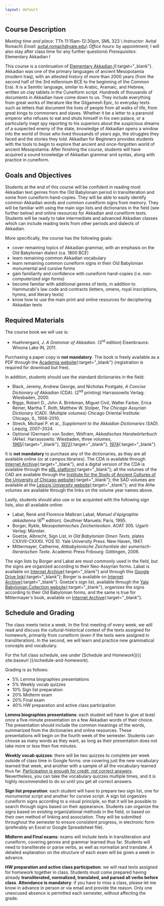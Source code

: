 ```yaml
---
layout: default
---
```


## Course Description

*Meeting time and place*: TTh 11:15am-12:30pm, SML 323 \\
*Instructor*: Avital Romach\\
*Email*: avital.romach@yale.edu\\
*Office hours*: by appointment; I will also stay after class time for any further questions\\
*Prerequisites*: Elementary Akkadian I 

This course is a continuation of [Elementary Akkadian I](https://aromach.github.io/AKKD110-AKKD500/){:target="_blank"}. Akkadian was one of the primary languages of ancient Mesopotamia (modern Iraq), with an attested history of more than 2000 years (from the second half of the 3rd millennium BCE to the beginning of the Common Era). It is a Semitic language, similar to Arabic, Aramaic, and Hebrew, written on clay tablets in the Cuneiform script. Hundreds of thousands of documents in Akkadian have come down to us. They include everything from great works of literature like the Gilgamesh Epic, to everyday texts such as letters that document the lives of people from all walks of life, from great kings to commoners and slaves. Whether it be a letter to a paranoid emperor who refuses to eat and shuts himself in his own palace, or a particularly inept spy reporting to his superiors about the suspicious dreams of a suspected enemy of the state, knowledge of Akkadian opens a window into the world of those who lived thousands of years ago, the struggles they faced and the stories they told. Akkadian for Beginners provides students with the tools to begin to explore that ancient and once-forgotten world of ancient Mesopotamia. After finishing the course, students will have acquired a sound knowledge of Akkadian grammar and syntax, along with practice in cuneiform.

## Goals and Objectives

Students at the end of this course will be confident in reading most Akkadian text genres from the Old Babylonain period in transliteration and some from cuneiform hand-copies. They will be able to easily identify common Akkadian words and common cuneiform signs from memory. They will be familiar with using the main sign lists and dictionaries in the field (see further below) and online resources for Akkadian and cuneiform texts. Students will be ready to take intermediate and advanced Akkadian classes which can include reading texts from other periods and dialects of Akkadian.

More specifically, the course has the following goals:
- cover remaining topics of Akkadian grammar, with an emphasis on the Old Babylonian dialect (ca. 1800 BCE)
- learn remaining common Akkadian vocabulary
- learn remaining common cuneiform signs in their Old Babylonian monumental and cursive forms
- gain familiarity and confidence with cuneiform hand-copies (i.e. non-computerized sign forms)
- become familiar with additional genres of texts, in addition to Hammurabi's law code and contracts (letters, omens, royal inscriptions, hymns, and literary texts)
- know how to use the main print and online resources for deciphering Akkadian texts

## Required Materials

The course book we will use is:

- Huehnergard, J. *A Grammar of Akkadian*. (3<sup>rd</sup> edition) Eisenbrauns: Winona Lake IN, 2011.

Purchasing a paper copy is **not mandatory**. The book is freely available as a PDF through the [Academia website](https://www.academia.edu/234695/2011_A_Grammar_of_Akkadian_3rd_edition){:target="_blank"} (registration is required for download but free).

In addition, students should use the standard dictionaries in the field:

- Black, Jeremy, Andrew George, and Nicholas Postgate, *A Concise Dictionary of Akkadian* (CDA). (2<sup>nd</sup> printing) Harrassowits Verlag: Wiesbaden, 2000.
- Biggs, Robert D., John A. Brinkman, Miguel Civil, Walter Farber, Erica Reiner, Martha T. Roth, Matthew W. Stolper, *The Chicago Assyrian Dictionary* (CAD). (Multiple volumes) Chicago Oriental Institute: Chicago, IL, 1956-2010.
- Streck, Michael P. et al., *Supplement to the Akkadian Dictionaries* (SAD). Leipzig, 2007–2024.
- Optional (German): von Soden, Wolfram, *Akkadisches Handwörterbuch* (AHw). Harrassowits: Wiesbaden, three volumes, [1965](https://drive.google.com/file/d/1ITsTxjKv8XAEK2UFyW3fbQNnXDPzPZnI/view?usp=sharing){:target="_blank"}, [1972](https://drive.google.com/file/d/1OBe1ZaRRje-qqYekRxFuyLupB-vxUkg2/view?usp=sharing){:target="_blank"}, [1974](https://drive.google.com/file/d/1zgnGl5GTMnGrRlRfjT9uPwn8gkVaSBVZ/view?usp=sharing){:target="_blank"}.

It is **not mandatory** to purchase any of the dictionaries, as they are all available online (or at campus libraries). The CDA is available through [Internet Archive](https://archive.org/details/AConsiceDictionaryAkkadian/mode/2up){:target="_blank"}, and a digital version of the CDA is available through the [eBL platform](https://www.ebl.lmu.de/dictionary){:target="_blank"}; all the volumes of the CAD are available through the [Institute for the Study of Ancient Cultures of the University of Chicago website](https://isac.uchicago.edu/research/publications/chicago-assyrian-dictionary){:target="_blank"}; the SAD volumes are available at the [Leipzig University website](https://www.gkr.uni-leipzig.de/en/draft/altorientalisches-institut/forschung/supplement-to-the-akkadian-dictionaries){:target="_blank"}; and the AHw volumes are available through the links on the volume year names above.

Lastly, students should also use or be acquinted with the following sign lists, also all available online:

- Labat, René and Florence Malbran Labat, *Manuel d'épigraphie akkadienne* (6<sup>th</sup> edition). Geuthner Manuels: Paris, 1995.
- Borger, Rykle, *Mesopotamisches Zeichenlexikon*. AOAT 305. Ugarit-Verlag: Münster. 
- Goetze, Albrecht, Sign List, in *Old Babylonian Omen Texts*, plates CXXVII-CXXXII. YOS 10. Yale University Press: New Haven, 1947.
- Mittermayer, Catherine, *Altbabylonische Zeichenliste der sumerisch-literarischen Texte*. Academic Press Fribourg: Göttingen, 2006.

The sign lists by Borger and Labat are most commonly used in the field, but the signs are organized according to their Neo-Assyrian forms. Labat is available on [Internet Archive](https://archive.org/details/rene-labat-florence-malbran-labat-manuel-depigraphie-akkadienne-signes-syllabair/mode/2up){:target="_blank"} and through this [Google Drive link](https://drive.google.com/file/d/1nvoGlNfz9dJgBGuZQ-4uloZ-SALPQO32/view?usp=sharing){:target="_blank"}; Borger is available on [Internet Archive](https://archive.org/details/MesopotamischesZeichenlexikon/mode/1up){:target="_blank"}. Goetze's sign list, available through the [Yale Babylonian Collection website](https://babylonian-collection.yale.edu/sites/default/files/files/yos10.pdf){:target="_blank"}, organizes the signs according to their Old Babylonian forms, and the same is true for Mittermayer's book, available on [Internet Archive](https://archive.org/details/Mittermayer2006AltbabylonischeZeichenlistePages4303/mode/2up){:target="_blank"}.

## Schedule and Grading

The class meets twice a week. In the first meeting of every week, we will read and discuss the cultural-historical context of the texts assigned for homework, primarily from cuneiform (even if the texts were assigned in transliteration). In the second, we will learn and practice new grammatical concepts and vocabulary.

For the full class schedule, see under [Schedule and Homework]({{ site.baseurl }}/schedule-and-homework).

Grading is as follows:

- 5% Lemma biographies presentations
- 5% Weekly vocab quizzes
- 10% Sign list preparation
- 20% Midterm exam
- 20% Final exam
- 40% HW preparation and active class participation

**Lemma biographies presentations**: each student will have to give *at least once* a five-minute presentation on a few Akkadian words of their choice. The presentation should include the common meanings of the words, summarized from the dictionaries and online resources. These presentations will begin on the fourth week of the semester. Students can choose as many words as they want, as long as their presentation does not take more or less then five minutes.

**Weekly vocab quizzes**: there will be two quizzes to complete per week outside of class time in Google forms: one covering just the new vocabulary learned that week, and another with a sample of all the vocabulary learned thus far. <u>Participation is enough for credit, not correct answers</u>. Nevertheless, you can take the vocabulary quizzes multiple times, and it is highly recommended to do so until you get all correct answers.

**Sign list preparation**: each student will have to prepare two sign list, one for monumental script and another for cursive script. A sign list organizes cuneiform signs according to a visual principle, so that it will be possible to search through signs based on their appearance. Students can organize the signs based on existing organizational methods in the field, or based on their own method of linking and association. They will be submitted throughout the semester to ensure consistent progress, in electronic form (preferably an Excel or Google Spreadsheet file).

**Midterm and Final exams**: exams will include texts in transliteration and cuneiform, covering genres and grammar learned thus far. Students will need to transliterate or parse verbs, as well as normalize and translate. A detailed explanation on the structure of each exam will be given a week in advance.

**HW preparation and active class participation**: we will read texts assigned for homework together in class. Students must come prepared having already **transliterated, normalized, translated, and parsed all verbs before class**. **Attendance is mandatory**: if you have to miss a class, please let me know in advance in person or via email and provide the reason. Only one unexcused absence is permitted each semester, without affecting the grade.
